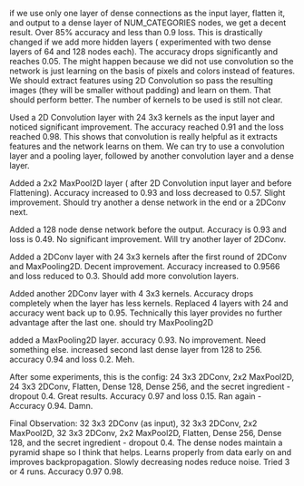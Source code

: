 if we use only one layer of dense connections as the input layer, flatten it, and output to a dense layer of NUM_CATEGORIES nodes, we get a decent result. Over 85% accuracy and less than 0.9 loss. 
This is drastically changed if we add more hidden layers ( experimented with two dense layers of 64 and 128 nodes each). The accuracy drops significantly and reaches 0.05. The might happen because we did not use convolution so the network is just learning on the basis of pixels and colors instead of features. We should extract features using 2D Convolution so pass the resulting images (they will be smaller without padding) and learn on them. That should perform better. The number of kernels to be used is still not clear.

Used a 2D Convolution layer with 24 3x3 kernels as the input layer and noticed significant improvement. The accuracy reached 0.91 and the loss reached 0.98. This shows that convolution is really helpful as it extracts features and the network learns on them. We can try to use a convolution layer and a pooling layer, followed by another convolution layer and a dense layer. 

Added a 2x2 MaxPool2D layer ( after 2D Convolution input layer and before Flattening). Accuracy increased to 0.93 and loss decreased to 0.57. Slight improvement. Should try another a dense network in the end or a 2DConv next.

Added a 128 node dense network before the output. Accuracy is 0.93 and loss is 0.49. No significant improvement. Will try another layer of 2DConv.

Added a 2DConv layer with 24 3x3 kernels after the first round of 2DConv and MaxPooling2D. Decent improvement. Accuracy increased to 0.9566 and loss reduced to 0.3. Should add more convolution layers.

Added another 2DConv layer with 4 3x3 kernels. Accuracy drops completely when the layer has less kernels. Replaced 4 layers with 24 and accuracy went back up to 0.95. Technically this layer provides no further advantage after the last one. should try MaxPooling2D

added a MaxPooling2D layer. accuracy 0.93. No improvement. Need something else.
increased second last dense layer from 128 to 256. accuracy 0.94 and loss 0.2. Meh.


After some experiments, this is the config: 24 3x3 2DConv, 2x2 MaxPool2D, 24 3x3 2DConv, Flatten, Dense 128, Dense 256, and the secret ingredient - dropout 0.4. Great results. Accuracy 0.97 and loss 0.15. Ran again - Accuracy 0.94. Damn.

Final Observation: 32 3x3 2DConv (as input), 32 3x3 2DConv, 2x2 MaxPool2D, 32 3x3 2DConv, 2x2 MaxPool2D, Flatten, Dense 256, Dense 128, and the secret ingredient - dropout 0.4. The dense nodes maintain a pyramid shape so I think that helps. Learns properly from data early on and improves backpropagation. Slowly decreasing nodes reduce noise. Tried 3 or 4 runs. Accuracy 0.97 0.98.